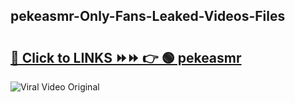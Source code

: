 
 ## pekeasmr-Only-Fans-Leaked-Videos-Files

# <h2><a href="https://mediaupload.pro?pekeasmr">🔗 Click to LINKS ⏩⏩ 👉 🟢 pekeasmr </a></h2>

<a href="https://mediaupload.pro?pekeasmr" rel="nofollow" data-target="animated-image.originalLink"><img src="https://i.ibb.co.com/xMMVF88/686577567.gif" alt="Viral Video Original" style="max-width: 100%; display: inline-block;" data-target="animated-image.originalImage"></a>